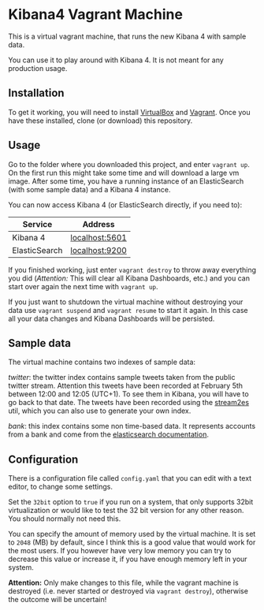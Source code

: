 Kibana4 Vagrant Machine
=======================

This is a virtual vagrant machine, that runs the new Kibana 4 with sample data.

You can use it to play around with Kibana 4. It is not meant for any production usage.

Installation
------------

To get it working, you will need to install [VirtualBox](https://www.virtualbox.org/wiki/Downloads)
and [Vagrant](https://www.vagrantup.com). Once you have these installed, clone
(or download) this repository.

Usage
-----

Go to the folder where you downloaded this project, and enter `vagrant up`.
On the first run this might take some time and will download a large vm image.
After some time, you have a running instance of an ElasticSearch (with some
sample data) and a Kibana 4 instance.

You can now access Kibana 4 (or ElasticSearch directly, if you need to):

| Service       | Address                                 |
|---------------|-----------------------------------------|
| Kibana 4      | [localhost:5601](http://localhost:5601) |
| ElasticSearch | [localhost:9200](http://localhost:9200) |

If you finished working, just enter `vagrant destroy` to throw away everything you
did (*Attention:* This will clear all Kibana Dashboards, etc.) and you can start over again
the next time with `vagrant up`.

If you just want to shutdown the virtual machine without destroying your
data use `vagrant suspend` and `vagrant resume` to start it again. In this
case all your data changes and Kibana Dashboards will be persisted.

Sample data
-----------

The virtual machine contains two indexes of sample data:

*twitter*: the twitter index contains sample tweets taken from the public twitter stream.
Attention this tweets have been recorded at February 5th between 12:00 and 12:05 (UTC+1).
To see them in Kibana, you will have to go back to that date. The tweets have been recorded
using the [stream2es](https://github.com/elasticsearch/stream2es) util, which you can also use
to generate your own index.

*bank*: this index contains some non time-based data. It represents accounts from a bank
and come from the [elasticsearch documentation](http://www.elasticsearch.org/guide/en/elasticsearch/reference/current/_exploring_your_data.html).

Configuration
-------------

There is a configuration file called `config.yaml` that you can edit with a text editor, to change
some settings.

Set the `32bit` option to `true` if you run on a system, that only supports 32bit virtualization or
would like to test the 32 bit version for any other reason. You should normally not need this.

You can specify the amount of memory used by the virtual machine. It is set to `2048` (MB) by default,
since I think this is a good value that would work for the most users. If you however have very low memory
you can try to decrease this value or increase it, if you have enough memory left in your system.

**Attention:** Only make changes to this file, while the vagrant machine is destroyed (i.e. never started or
destroyed via `vagrant destroy`), otherwise the outcome will be uncertain!
